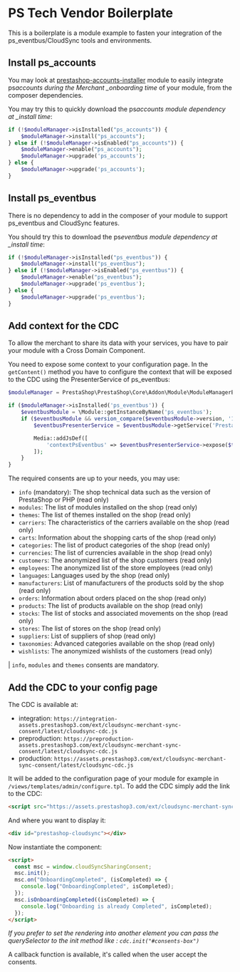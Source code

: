 # PS Tech Vendor Boilerplate

This is a boilerplate is a module example to fasten your integration of the ps_eventbus/CloudSync tools and environments.

## Install ps_accounts

You may look at [prestashop-accounts-installer](https://github.com/PrestaShopCorp/prestashop-accounts-installer) module to easily integrate ps*accounts during the Merchant \_onboarding time* of your module, from the composer dependencies.

You may try this to quickly download the ps*accounts module dependency at \_install time*:

```php
if (!$moduleManager->isInstalled("ps_accounts")) {
    $moduleManager->install("ps_accounts");
} else if (!$moduleManager->isEnabled("ps_accounts")) {
    $moduleManager->enable("ps_accounts");
    $moduleManager->upgrade('ps_accounts');
} else {
    $moduleManager->upgrade('ps_accounts');
}
```

## Install ps_eventbus

There is no dependency to add in the composer of your module to support ps_eventbus and CloudSync features.

You should try this to download the ps*eventbus module dependency at \_install time*:

```php
if (!$moduleManager->isInstalled("ps_eventbus")) {
    $moduleManager->install("ps_eventbus");
} else if (!$moduleManager->isEnabled("ps_eventbus")) {
    $moduleManager->enable("ps_eventbus");
    $moduleManager->upgrade('ps_eventbus');
} else {
    $moduleManager->upgrade('ps_eventbus');
}
```

## Add context for the CDC

To allow the merchant to share its data with your services, you have to pair your module with a Cross Domain Component.

You need to expose some context to your configuration page. In the `getContent()` method you have to configure the context that will be exposed to the CDC using the PresenterService of ps_eventbus:

```php
$moduleManager = PrestaShop\PrestaShop\Core\Addon\Module\ModuleManagerBuilder::getInstance()->build();

if ($moduleManager->isInstalled('ps_eventbus')) {
    $eventbusModule = \Module::getInstanceByName('ps_eventbus');
    if ($eventbusModule && version_compare($eventbusModule->version, '1.9.0', '>=')) {
        $eventbusPresenterService = $eventbusModule->getService('PrestaShop\Module\PsEventbus\Service\PresenterService');

        Media::addJsDef([
            'contextPsEventbus' => $eventbusPresenterService->expose($this, ['info', 'modules', 'themes', 'orders']),
        ]);
    }
}
```

The required consents are up to your needs, you may use:

- `info` (mandatory): The shop technical data such as the version of PrestaShop or PHP (read only)
- `modules`: The list of modules installed on the shop (read only)
- `themes`: The list of themes installed on the shop (read only)
- `carriers`: The characteristics of the carriers available on the shop (read only)
- `carts`: Information about the shopping carts of the shop (read only)
- `categories`: The list of product categories of the shop (read only)
- `currencies`: The list of currencies available in the shop (read only)
- `customers`: The anonymized list of the shop customers (read only)
- `employees`: The anonymized list of the store employees (read only)
- `languages`: Languages used by the shop (read only)
- `manufacturers`: List of manufacturers of the products sold by the shop (read only)
- `orders`: Information about orders placed on the shop (read only)
- `products`: The list of products available on the shop (read only)
- `stocks`: The list of stocks and associated movements on the shop (read only)
- `stores`: The list of stores on the shop (read only)
- `suppliers`: List of suppliers of shop (read only)
- `taxonomies`: Advanced categories available on the shop (read only)
- `wishlists`: The anonymized wishlists of the customers (read only)

| `info`, `modules` and `themes` consents are mandatory.

## Add the CDC to your config page

The CDC is available at:

- integration: `https://integration-assets.prestashop3.com/ext/cloudsync-merchant-sync-consent/latest/cloudsync-cdc.js`
- preproduction: `https://preproduction-assets.prestashop3.com/ext/cloudsync-merchant-sync-consent/latest/cloudsync-cdc.js`
- production: `https://assets.prestashop3.com/ext/cloudsync-merchant-sync-consent/latest/cloudsync-cdc.js`

It will be added to the configuration page of your module for example in `/views/templates/admin/configure.tpl`. To add the CDC simply add the link to the CDC:

```html
<script src="https://assets.prestashop3.com/ext/cloudsync-merchant-sync-consent/latest/cloudsync-cdc.js"></script>
```

And where you want to display it:

```html
<div id="prestashop-cloudsync"></div>
```

Now instantiate the component:

```html
<script>
  const msc = window.cloudSyncSharingConsent;
  msc.init();
  msc.on("OnboardingCompleted", (isCompleted) => {
    console.log("OnboardingCompleted", isCompleted);
  });
  msc.isOnboardingCompleted((isCompleted) => {
    console.log("Onboarding is already Completed", isCompleted);
  });
</script>
```

_If you prefer to set the rendering into another element you can pass the querySelector to the init method like : `cdc.init("#consents-box")`_

A callback function is available, it's called when the user accept the consents.
